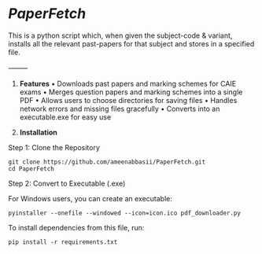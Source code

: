 # ***PaperFetch***
This is a python script which, when given the subject-code & variant, installs all the relevant past-papers for that subject and stores in a specified file.

⸻

1. **Features**
	•	Downloads past papers and marking schemes for CAIE exams
	•	Merges question papers and marking schemes into a single PDF
	•	Allows users to choose directories for saving files
	•	Handles network errors and missing files gracefully
	•	Converts into an executable.exe for easy use

2. **Installation**

Step 1: Clone the Repository
```
git clone https://github.com/ameenabbasii/PaperFetch.git
cd PaperFetch
```
Step 2: Convert to Executable (.exe)
   
For Windows users, you can create an executable:
```
pyinstaller --onefile --windowed --icon=icon.ico pdf_downloader.py
```

To install dependencies from this file, run:
```
pip install -r requirements.txt
```
